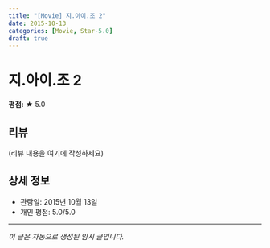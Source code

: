 ```yaml
---
title: "[Movie] 지.아이.조 2"
date: 2015-10-13
categories: [Movie, Star-5.0]
draft: true
---
```


# 지.아이.조 2

**평점:** ★ 5.0

## 리뷰

(리뷰 내용을 여기에 작성하세요)

## 상세 정보

- 관람일: 2015년 10월 13일
- 개인 평점: 5.0/5.0

---

*이 글은 자동으로 생성된 임시 글입니다.*
